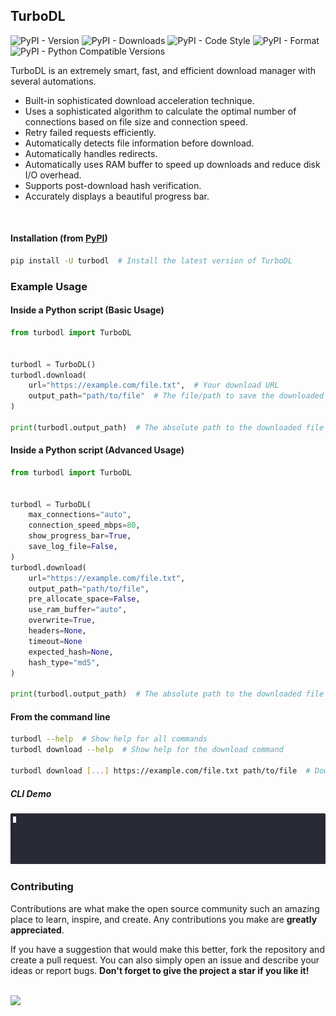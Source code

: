 ## TurboDL

![PyPI - Version](https://img.shields.io/pypi/v/turbodl?style=flat&logo=pypi&logoColor=blue&color=blue&link=https://pypi.org/project/turbodl)
![PyPI - Downloads](https://img.shields.io/pypi/dm/turbodl?style=flat&logo=pypi&logoColor=blue&color=blue&link=https://pypi.org/project/turbodl)
![PyPI - Code Style](https://img.shields.io/badge/code%20style-ruff-blue?style=flat&logo=ruff&logoColor=blue&color=blue&link=https://github.com/astral-sh/ruff)
![PyPI - Format](https://img.shields.io/pypi/format/turbodl?style=flat&logo=pypi&logoColor=blue&color=blue&link=https://pypi.org/project/turbodl)
![PyPI - Python Compatible Versions](https://img.shields.io/pypi/pyversions/turbodl?style=flat&logo=python&logoColor=blue&color=blue&link=https://pypi.org/project/turbodl)

TurboDL is an extremely smart, fast, and efficient download manager with several automations.

- Built-in sophisticated download acceleration technique.
- Uses a sophisticated algorithm to calculate the optimal number of connections based on file size and connection speed.
- Retry failed requests efficiently.
- Automatically detects file information before download.
- Automatically handles redirects.
- Automatically uses RAM buffer to speed up downloads and reduce disk I/O overhead.
- Supports post-download hash verification.
- Accurately displays a beautiful progress bar.

<br>

#### Installation (from [PyPI](https://pypi.org/project/turbodl))

```bash
pip install -U turbodl  # Install the latest version of TurboDL
```

### Example Usage

#### Inside a Python script (Basic Usage)

```python
from turbodl import TurboDL


turbodl = TurboDL()
turbodl.download(
    url="https://example.com/file.txt",  # Your download URL
    output_path="path/to/file"  # The file/path to save the downloaded file to or leave it empty to save it to the current working directory
)

print(turbodl.output_path)  # The absolute path to the downloaded file

```

#### Inside a Python script (Advanced Usage)

```python
from turbodl import TurboDL


turbodl = TurboDL(
    max_connections="auto",
    connection_speed_mbps=80,
    show_progress_bar=True,
    save_log_file=False,
)
turbodl.download(
    url="https://example.com/file.txt",
    output_path="path/to/file",
    pre_allocate_space=False,
    use_ram_buffer="auto",
    overwrite=True,
    headers=None,
    timeout=None
    expected_hash=None,
    hash_type="md5",
)

print(turbodl.output_path)  # The absolute path to the downloaded file

```

#### From the command line

```bash
turbodl --help  # Show help for all commands
turbodl download --help  # Show help for the download command

turbodl download [...] https://example.com/file.txt path/to/file  # Download the file
```

##### CLI Demo

![TurboDL CLI Demo](.github/assets/demo.gif)

### Contributing

Contributions are what make the open source community such an amazing place to learn, inspire, and create. Any contributions you make are **greatly appreciated**.

If you have a suggestion that would make this better, fork the repository and create a pull request. You can also simply open an issue and describe your ideas or report bugs. **Don't forget to give the project a star if you like it!**

<br>

<a href="https://github.com/henrique-coder/turbodl/graphs/contributors">
  <img src="https://contrib.rocks/image?repo=henrique-coder/turbodl" />
</a>
